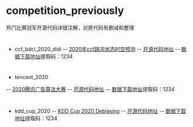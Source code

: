 # competition_previously
热门比赛冠军开源代码详细注解，对原代码有删减和整理
#
- ccf_bdci_2020_didi
-- [2020年ccf路况状态时空预测](https://www.datafountain.cn/competitions/466/datasets)
-- [开源代码地址](https://github.com/shyoulala/CCF_BDCI_2020_DIDI_rank1_solution/tree/master/code)
-- [数据下载地址](https://pan.baidu.com/s/1hIkDNm63ItxPgg44108y4g )提取码：1234
#
- tencent_2020

-- [2020腾讯广告算法大赛](https://algo-1256087447.cos.ap-nanjing.myqcloud.com/admin/20200506/c38375dd882f3633092156786345aea8.pdf)
-- [开源代码地址](https://github.com/bettenW/Tencent2020_Rank1st)
-- [数据下载地址](https://pan.baidu.com/s/1gkmeNJnoxWe7ulF1maGKLQ)提取码：1234
#
- kdd_cup_2020
-- [KDD Cup 2020 Debiasing](https://tianchi.aliyun.com/competition/entrance/231785/information)
-- [开源代码地址](https://github.com/aister2020/KDDCUP_2020_Debiasing_1st_Place)
-- [数据下载地址](https://pan.baidu.com/s/1_ZibkZxlKG9jFSC8eFXOtA )提取码：1234
